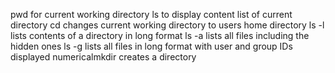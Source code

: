 pwd for current working directory
ls to display content list of current directory
cd changes current working directory to users home directory
ls -l lists contents of a directory in long format
ls -a lists all files including the hidden ones
ls -g lists all files in long format with user and group IDs displayed numericalmkdir creates a directory

